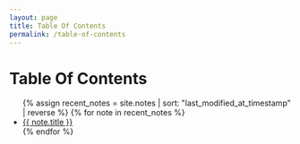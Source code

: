 ```yaml
---
layout: page
title: Table Of Contents
permalink: /table-of-contents
---
```


# Table Of Contents

<ul>
  {% assign recent_notes = site.notes | sort: "last_modified_at_timestamp" | reverse %}
  {% for note in recent_notes %}
    <li>
      <a class="internal-link" href="{{ note.url }}">{{ note.title }}</a>
    </li>
  {% endfor %}
</ul>